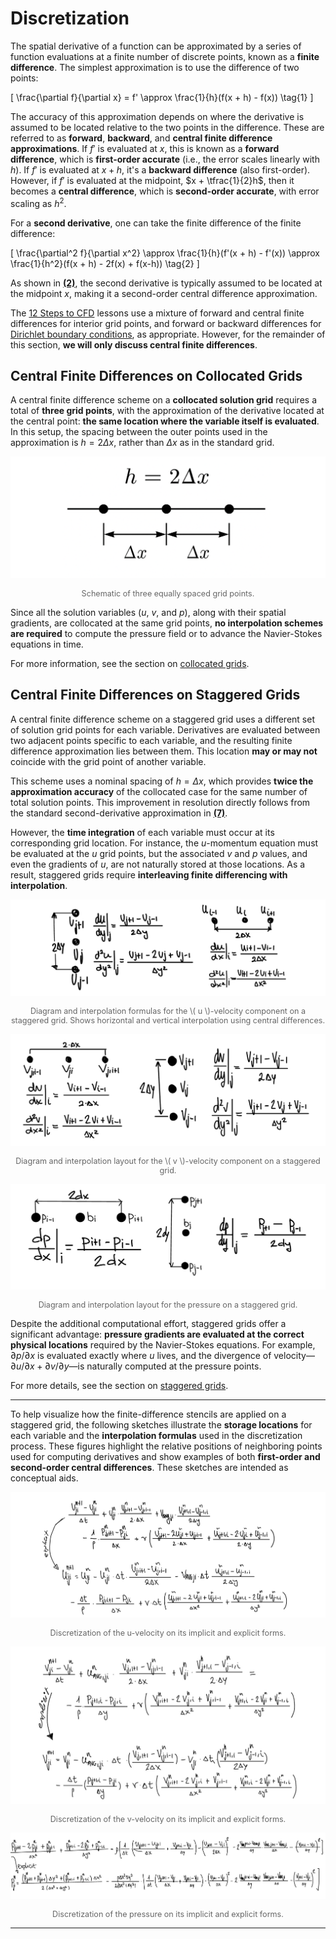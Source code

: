 # Discretization 

The spatial derivative of a function can be approximated by a series of function evaluations at a finite number of discrete points, known as a **finite difference**. The simplest approximation is to use the difference of two points:

<div id="eq-first-deriv"></div>

\[
\frac{\partial f}{\partial x} = f' \approx \frac{1}{h}(f(x + h) - f(x)) \tag{1}
\]

The accuracy of this approximation depends on where the derivative is assumed to be located relative to the two points in the difference. These are referred to as **forward**, **backward**, and **central finite difference approximations**. If $f'$ is evaluated at $x$, this is known as a **forward difference**, which is **first-order accurate** (i.e., the error scales linearly with $h$). If $f'$ is evaluated at $x + h$, it's a **backward difference** (also first-order). However, if $f'$ is evaluated at the midpoint, $x + \tfrac{1}{2}h$, then it becomes a **central difference**, which is **second-order accurate**, with error scaling as $h^2$.

For a **second derivative**, one can take the finite difference of the finite difference:

<div id="eq-second-deriv"></div>

\[
\frac{\partial^2 f}{\partial x^2}
\approx \frac{1}{h}(f'(x + h) - f'(x))
\approx \frac{1}{h^2}(f(x + h) - 2f(x) + f(x-h)) \tag{2}
\]

As shown in [**(2)**](#eq-second-deriv), the second derivative is typically assumed to be located at the midpoint $x$, making it a second-order central difference approximation.

The [12 Steps to CFD][barba] lessons use a mixture of forward and central finite differences for interior grid points, and forward or backward differences for [Dirichlet boundary conditions](./boundary_conditions.md), as appropriate. However, for the remainder of this section, **we will only discuss central finite differences**.

## Central Finite Differences on Collocated Grids

A central finite difference scheme on a **collocated solution grid** requires a total of **three grid points**, with the approximation of the derivative located at the central point: **the same location where the variable itself is evaluated**. In this setup, the spacing between the outer points used in the approximation is $h = 2\Delta x$, rather than $\Delta x$ as in the standard grid.

![Discretization_1](../images/Discretization_1.png)
<p style="text-align: center; font-size: 0.9em; color: #666;">
Schematic of three equally spaced grid points.
</p>

Since all the solution variables ($u$, $v$, and $p$), along with their spatial gradients, are collocated at the same grid points, **no interpolation schemes are required** to compute the pressure field or to advance the Navier-Stokes equations in time.

For more information, see the section on [collocated grids](./grid_types.md#collocated-grid).

## Central Finite Differences on Staggered Grids

A central finite difference scheme on a staggered grid uses a different set of solution grid points for each variable. Derivatives are evaluated between two adjacent points specific to each variable, and the resulting finite difference approximation lies between them. This location **may or may not** coincide with the grid point of another variable.

This scheme uses a nominal spacing of $h = \Delta x$, which provides **twice the approximation accuracy** of the collocated case for the same number of total solution points. This improvement in resolution directly follows from the standard second-derivative approximation in [**(7)**](#eq-second-deriv).

However, the **time integration** of each variable must occur at its corresponding grid location. For instance, the $u$-momentum equation must be evaluated at the $u$ grid points, but the associated $v$ and $p$ values, and even the gradients of $u$, are not naturally stored at those locations. As a result, staggered grids require **interleaving finite differencing with interpolation**.

![Discretization_1](../images/u_interpolation.jpeg)
<p style="text-align: center; font-size: 0.9em; color: #666;">
Diagram and interpolation formulas for the \( u \)-velocity component on a staggered grid. Shows horizontal and vertical interpolation using central differences.
</p>

![Discretization_1](../images/v_interpolation.jpeg)
<p style="text-align: center; font-size: 0.9em; color: #666;">
Diagram and interpolation layout for the \( v \)-velocity component on a staggered grid.
</p>

![Discretization_1](../images/p_interpolation.jpeg)
<p style="text-align: center; font-size: 0.9em; color: #666;">
Diagram and interpolation layout for the pressure on a staggered grid.
</p>

Despite the additional computational effort, staggered grids offer a significant advantage: **pressure gradients are evaluated at the correct physical locations** required by the Navier-Stokes equations. For example, $\partial p/\partial x$ is evaluated exactly where $u$ lives, and the divergence of velocity—$\partial u/\partial x + \partial v/\partial y$—is naturally computed at the pressure points.

For more details, see the section on [staggered grids](./grid_types.md#staggered-grid).

---

To help visualize how the finite-difference stencils are applied on a staggered grid, the following sketches illustrate the **storage locations** for each variable and the **interpolation formulas** used in the discretization process. These figures highlight the relative positions of neighboring points used for computing derivatives and show examples of both **first-order and second-order central differences**. These sketches are intended as conceptual aids.

![u-velocity interpolation stencil](../images/u_discretized.jpeg)
<p style="text-align: center; font-size: 0.9em; color: #666;">
Discretization of the u-velocity on its implicit and explicit forms.
</p>

![v-velocity interpolation stencil](../images/v_discretized.jpeg)
<p style="text-align: center; font-size: 0.9em; color: #666;">
Discretization of the v-velocity on its implicit and explicit forms.
</p>

![Pressure interpolation stencil](../images/p_discretized.jpeg)
<p style="text-align: center; font-size: 0.9em; color: #666;">
Discretization of the pressure on its implicit and explicit forms.
</p>


---
[barba]: https://github.com/barbagroup/CFDPython "Lorena Barba's CFD Python Tutorials"